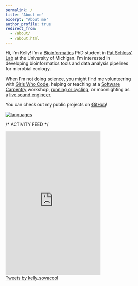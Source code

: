 ```yaml
---
permalink: /
title: "About me"
excerpt: "About me"
author_profile: true
redirect_from:
  - /about/
  - /about.html
---
```


Hi, I'm Kelly!
I'm a [Bioinformatics](https://medicine.umich.edu/dept/computational-medicine-bioinformatics) PhD student in
[Pat Schloss' Lab](http://www.schlosslab.org/) at the University of Michigan.
I’m interested in developing bioinformatics tools and data analysis pipelines for microbial ecology.

When I'm not doing science, you might find me volunteering with [Girls Who Code](http://umich.edu/~girlswc/),
helping or teaching at a [Software Carpentry](https://umswc.github.io/) workshop, [running or cycling](http://bit.ly/strava-kelly), or moonlighting as
a [live sound engineer](https://sovacool.dev/latex-cv/cv_sound_KLS.pdf).

You can check out my public projects on [GitHub](https://github.com/kelly-sovacool)!

[![languages](https://raw.githubusercontent.com/kelly-sovacool/meta-repo/master/figures/language_top_repos.svg?sanitize=true)](https://github.com/kelly-sovacool/meta-repo)

/* ACTIVITY FEED */
<head>
<meta name="viewport" content="width=device-width, initial-scale=1">
<style>
* {
  box-sizing: border-box;
}

/* Create two unequal columns that floats next to each other */
.column {
  float: left;
  padding: 10px;
  height: 300px; /* Should be removed. Only for demonstration */
}

.left {
  width: 35%;
}

.right {
  width: 65%;
}

/* Clear floats after the columns */
.row:after {
  content: "";
  display: table;
  clear: both;
}
</style>
</head>
<body>


<div class="row">
  <div class="column left">
    <iframe height='454' width='300' frameborder='0' allowtransparency='true' scrolling='no' src='https://www.strava.com/athletes/23163300/latest-rides/10a1f58688a612e44a9b081b022b2812a9f486f3'></iframe>
  </div>
  <div class="column right">
    <a class="twitter-timeline" href="https://twitter.com/kelly_sovacool?ref_src=twsrc%5Etfw" data-height="600">Tweets by kelly_sovacool</a> <script async src="https://platform.twitter.com/widgets.js" charset="utf-8"></script>
  </div>
</div>

</body>
